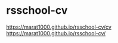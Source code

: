 # rsschool-cv


https://marat1000.github.io/rsschool-cv/cv \
https://marat1000.github.io/rsschool-cv/